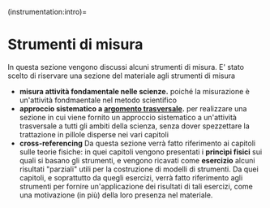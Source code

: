 (instrumentation:intro)=
# Strumenti di misura

In questa sezione vengono discussi alcuni strumenti di misura. E' stato scelto di riservare una sezione del materiale agli strumenti di misura
- **misura attività fondamentale nelle scienze.** poiché la misurazione è un'attività fondmaentale nel metodo scientifico
- **approccio sistematico a [argomento trasversale](physics-hs:approach:transversal).** per realizzare una sezione in cui viene fornito un approccio sistematico a un'attività trasversale a tutti gli ambiti della scienza, senza dover spezzettare la trattazione in pillole disperse nei vari capitoli
- **cross-referencing** Da questa sezione verrà fatto riferimento ai capitoli sulle teorie fisiche: in quei capitoli vengono presentati i **princìpi fisici** sui quali si basano gli strumenti, e vengono ricavati come **esercizio** alcuni risultati "parziali" utili per la costruzione di modelli di strumenti. Da quei capitoli, e soprattutto da quegli esercizi, verrà fatto riferimento agli strumenti per fornire un'applicazione dei risultati di tali esercizi, come una motivazione (in più) della loro presenza nel materiale.

